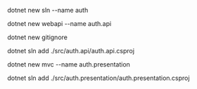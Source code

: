 dotnet new sln --name auth

dotnet new webapi --name auth.api

dotnet new gitignore

dotnet sln add ./src/auth.api/auth.api.csproj

dotnet new mvc --name auth.presentation

dotnet sln add ./src/auth.presentation/auth.presentation.csproj